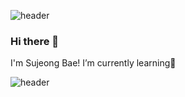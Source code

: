 ![header](https://capsule-render.vercel.app/api?type=slice&reversal=false&color=gradient)
### Hi there 👋
I'm Sujeong Bae!
I’m currently learning🌱 

![header](https://capsule-render.vercel.app/api?height=400)

<!--
**sjbae77/sjbae77** is a ✨ _special_ ✨ repository because its `README.md` (this file) appears on your GitHub profile.

Here are some ideas to get you started:

- 🔭 I’m currently working on ...
- 🌱 I’m currently learning ...
- 👯 I’m looking to collaborate on ...
- 🤔 I’m looking for help with ...
- 💬 Ask me about ...
- 📫 How to reach me: ...
- 😄 Pronouns: ...
- ⚡ Fun fact: ...
-->
